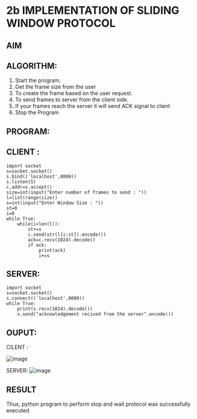 # 2b IMPLEMENTATION OF SLIDING WINDOW PROTOCOL
## AIM
## ALGORITHM:
1. Start the program.
2. Get the frame size from the user
3. To create the frame based on the user request.
4. To send frames to server from the client side.
5. If your frames reach the server it will send ACK signal to client
6. Stop the Program
## PROGRAM:
## CLIENT :
```
import socket
s=socket.socket()
s.bind(('localhost',8000))
s.listen(5)
c,addr=s.accept()
size=int(input("Enter number of frames to send : "))
l=list(range(size))
s=int(input("Enter Window Size : "))
st=0
i=0
while True:
    while(i<len(l)):
        st+=s
        c.send(str(l[i:st]).encode())
        ack=c.recv(1024).decode()
        if ack:
            print(ack)
            i+=s
```
## SERVER:
```
import socket
s=socket.socket()
s.connect(('localhost',8000))
while True:
    print(s.recv(1024).decode())
    s.send("acknowledgement recived from the server".encode())

```
## OUPUT:
CILENT :

![image](https://github.com/ANU23000217/2b_SLIDING_WINDOW_PROTOCOL/assets/139117108/fa23cf07-3333-47b9-9cc3-e1faae29c4b6)


SERVER:
![image](https://github.com/ANU23000217/2b_SLIDING_WINDOW_PROTOCOL/assets/139117108/70269bd9-9d6e-408a-83b3-5271abbd9357)


## RESULT
Thus, python program to perform stop and wait protocol was successfully executed
